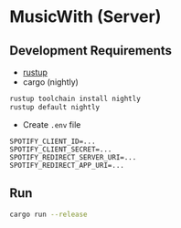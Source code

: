 # MusicWith (Server)
## Development Requirements
- [rustup](https://rustup.rs/)
- cargo (nightly)
```sh
rustup toolchain install nightly
rustup default nightly
```
- Create `.env` file
```
SPOTIFY_CLIENT_ID=...
SPOTIFY_CLIENT_SECRET=...
SPOTIFY_REDIRECT_SERVER_URI=...
SPOTIFY_REDIRECT_APP_URI=...
```

## Run
```sh
cargo run --release
```